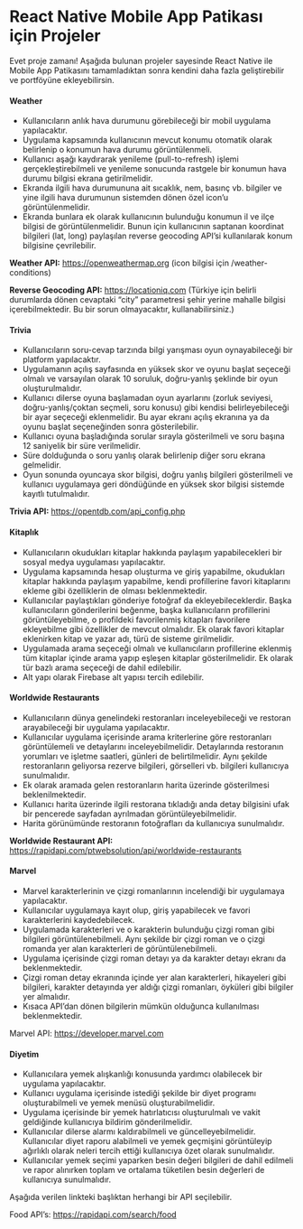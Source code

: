 # React Native Mobile App Patikası için Projeler

Evet proje zamanı! Aşağıda bulunan projeler sayesinde React Native ile Mobile App Patikasını tamamladıktan sonra kendini daha fazla geliştirebilir ve portföyüne ekleyebilirsin.

#### Weather ####


- Kullanıcıların anlık hava durumunu görebileceği bir mobil uygulama yapılacaktır.
- Uygulama kapsamında kullanıcının mevcut konumu otomatik olarak belirlenip o konumun hava durumu görüntülenmeli. 
- Kullanıcı aşağı kaydırarak yenileme (pull-to-refresh) işlemi gerçekleştirebilmeli ve yenileme sonucunda rastgele bir konumun hava durumu bilgisi ekrana getirilmelidir.
- Ekranda ilgili hava durumununa ait sıcaklık, nem, basınç vb. bilgiler ve yine ilgili hava durumunun sistemden dönen özel icon’u görüntülenmelidir.
- Ekranda bunlara ek olarak kullanıcının bulunduğu konumun il ve ilçe bilgisi de görüntülenmelidir. Bunun için kullanıcının saptanan koordinat bilgileri (lat, long) paylaşılan reverse geocoding API’si kullanılarak konum bilgisine çevrilebilir.

**Weather API:** https://openweathermap.org
(icon bilgisi için /weather-conditions)

**Reverse Geocoding API:** https://locationiq.com
(Türkiye için belirli durumlarda dönen cevaptaki “city” parametresi şehir yerine mahalle bilgisi içerebilmektedir. Bu bir sorun olmayacaktır, kullanabilirsiniz.)
 
#### Trivia ####
- Kullanıcıların soru-cevap tarzında bilgi yarışması oyun oynayabileceği bir platform yapılacaktır.
- Uygulamanın açılış sayfasında en yüksek skor ve oyunu başlat seçeceği olmalı ve varsayılan olarak 10 soruluk, doğru-yanlış şeklinde bir oyun oluşturulmalıdır.
- Kullanıcı dilerse oyuna başlamadan oyun ayarlarını (zorluk seviyesi, doğru-yanlış/çoktan seçmeli, soru konusu) gibi kendisi belirleyebileceği bir ayar seçeceği eklenmelidir. Bu ayar ekranı açılış ekranına ya da oyunu başlat seçeneğinden sonra gösterilebilir.
- Kullanıcı oyuna başladığında sorular sırayla gösterilmeli ve soru başına 12 saniyelik bir süre verilmelidir.
- Süre dolduğunda o soru yanlış olarak belirlenip diğer soru ekrana gelmelidir.
- Oyun sonunda oyuncaya skor bilgisi, doğru yanlış bilgileri gösterilmeli ve kullanıcı uygulamaya geri döndüğünde en yüksek skor bilgisi sistemde kayıtlı tutulmalıdır.

**Trivia API:** https://opentdb.com/api_config.php
 
#### Kitaplık ####
- Kullanıcıların okudukları kitaplar hakkında paylaşım yapabilecekleri bir sosyal medya uygulaması yapılacaktır.
- Uygulama kapsamında hesap oluşturma ve giriş yapabilme, okudukları kitaplar hakkında paylaşım yapabilme, kendi profillerine favori kitaplarını ekleme gibi özelliklerin de olması beklenmektedir. 
- Kullanıcılar paylaştıkları gönderiye fotoğraf da ekleyebileceklerdir. Başka kullanıcıların gönderilerini beğenme, başka kullanıcıların profillerini görüntüleyebilme, o profildeki favorilenmiş kitapları favorilere ekleyebilme gibi özellikler de mevcut olmalıdır. Ek olarak favori kitaplar eklenirken kitap ve yazar adı, türü de sisteme girilmelidir.
- Uygulamada arama seçeceği olmalı ve kullanıcıların profillerine eklenmiş tüm kitaplar içinde arama yapıp eşleşen kitaplar gösterilmelidir. Ek olarak tür bazlı arama seçeceği de dahil edilebilir.
- Alt yapı olarak Firebase alt yapısı tercih edilebilir. 

#### Worldwide Restaurants ####

- Kullanıcıların dünya genelindeki restoranları inceleyebileceği ve restoran arayabileceği bir uygulama yapılacaktır.
- Kullanıcılar uygulama içerisinde arama kriterlerine göre restoranları görüntülemeli ve detaylarını inceleyebilmelidir. Detaylarında restoranın yorumları ve işletme saatleri, günleri de belirtilmelidir. Aynı şekilde restoranların geliyorsa rezerve bilgileri, görselleri vb. bilgileri kullanıcıya sunulmalıdır.
- Ek olarak aramada gelen restoranların harita üzerinde gösterilmesi beklenilmektedir.
- Kullanıcı harita üzerinde ilgili restorana tıkladığı anda detay bilgisini ufak bir pencerede sayfadan ayrılmadan görüntüleyebilmelidir. 
- Harita görünümünde  restoranın fotoğrafları da kullanıcıya sunulmalıdır.

**Worldwide Restaurant API:** https://rapidapi.com/ptwebsolution/api/worldwide-restaurants

#### Marvel ####

- Marvel karakterlerinin ve çizgi romanlarının incelendiği bir uygulamaya yapılacaktır.
- Kullanıcılar uygulamaya kayıt olup, giriş yapabilecek ve favori karakterlerini kaydedebilecek.
- Uygulamada karakterleri ve o karakterin bulunduğu çizgi roman gibi bilgileri görüntülenebilmeli. Aynı şekilde bir çizgi roman ve o çizgi romanda yer alan karakterleri de görüntülenebilmeli.
- Uygulama içerisinde çizgi roman detayı ya da karakter detayı ekranı da beklenmektedir.
- Çizgi roman detay ekranında içinde yer alan karakterleri, hikayeleri gibi bilgileri, karakter detayında yer aldığı çizgi romanları, öyküleri gibi bilgiler yer almalıdır.
- Kısaca API’dan dönen bilgilerin mümkün olduğunca kullanılması beklenmektedir.

Marvel API: https://developer.marvel.com
 
#### Diyetim ####

- Kullanıcılara yemek alışkanlığı konusunda yardımcı olabilecek bir uygulama yapılacaktır.
- Kullanıcı uygulama içerisinde istediği şekilde bir diyet programı oluşturabilmeli ve yemek menüsü oluşturabilmelidir.
- Uygulama içerisinde bir yemek hatırlatıcısı oluşturulmalı ve vakit geldiğinde kullanıcıya bildirim gönderilmelidir.
- Kullanıcılar dilerse alarmı kaldırabilmeli ve güncelleyebilmelidir. Kullanıcılar diyet raporu alabilmeli ve yemek geçmişini görüntüleyip ağırlıklı olarak neleri tercih ettiği kullanıcıya özet olarak sunulmalıdır.
- Kullanıcılar yemek seçimi yaparken besin değeri bilgileri de dahil edilmeli ve rapor alınırken toplam ve ortalama tüketilen besin değerleri de kullanıcıya sunulmalıdır.

Aşağıda verilen linkteki başlıktan herhangi bir API seçilebilir.  

Food API’s: https://rapidapi.com/search/food

